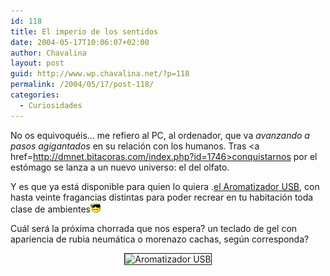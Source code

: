 ```yaml
---
id: 118
title: El imperio de los sentidos
date: 2004-05-17T10:06:07+02:00
author: Chavalina
layout: post
guid: http://www.wp.chavalina.net/?p=118
permalink: /2004/05/17/post-118/
categories:
  - Curiosidades
---
```

No os equivoquéis… me refiero al PC, al ordenador, que va _avanzando a pasos agigantados_ en su relación con los humanos. Tras <a href=http://dmnet.bitacoras.com/index.php?id=1746>conquistarnos por el estómago</a> se lanza a un nuevo universo: el del olfato.

Y es que ya está disponible para quien lo quiera .<a href=http://www.noticiasdot.com/publicaciones/2004/0504/1305/noticias130504/noticias130504-7.htm>el Aromatizador <acronym title="Universal Serial Bus">USB</acronym></a>, con hasta veinte fragancias distintas para poder recrear en tu habitación toda clase de ambientes![gafas](/imagenes/emoticonos/gafas.gif) 

Cuál será la próxima chorrada que nos espera? un teclado de gel con apariencia de rubia neumática o morenazo cachas, según corresponda?

<p align="center">
  <img src="http://www.noticiasdot.com/publicaciones/2004/0504/1305/noticias130504/images/usb-aromatizador.gif" border="1" alt="Aromatizador USB" />
</p>